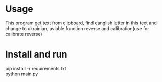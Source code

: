 # Usage  
This program get text from clipboard, find eanglish letter in this text and change to ukrainian, aviable function reverse and calibration(use for calibrate reverse)

# Install and run
pip install -r requirements.txt    
python main.py
